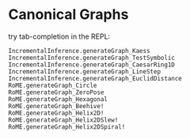 # Canonical Graphs

try tab-completion in the REPL:
```@docs
IncrementalInference.generateGraph_Kaess
IncrementalInference.generateGraph_TestSymbolic
IncrementalInference.generateGraph_CaesarRing1D
IncrementalInference.generateGraph_LineStep
IncrementalInference.generateGraph_EuclidDistance
RoME.generateGraph_Circle
RoME.generateGraph_ZeroPose
RoME.generateGraph_Hexagonal
RoME.generateGraph_Beehive!
RoME.generateGraph_Helix2D!
RoME.generateGraph_Helix2DSlew!
RoME.generateGraph_Helix2DSpiral!
```
<!-- RoME.generateGraph_Honeycomb! -->
